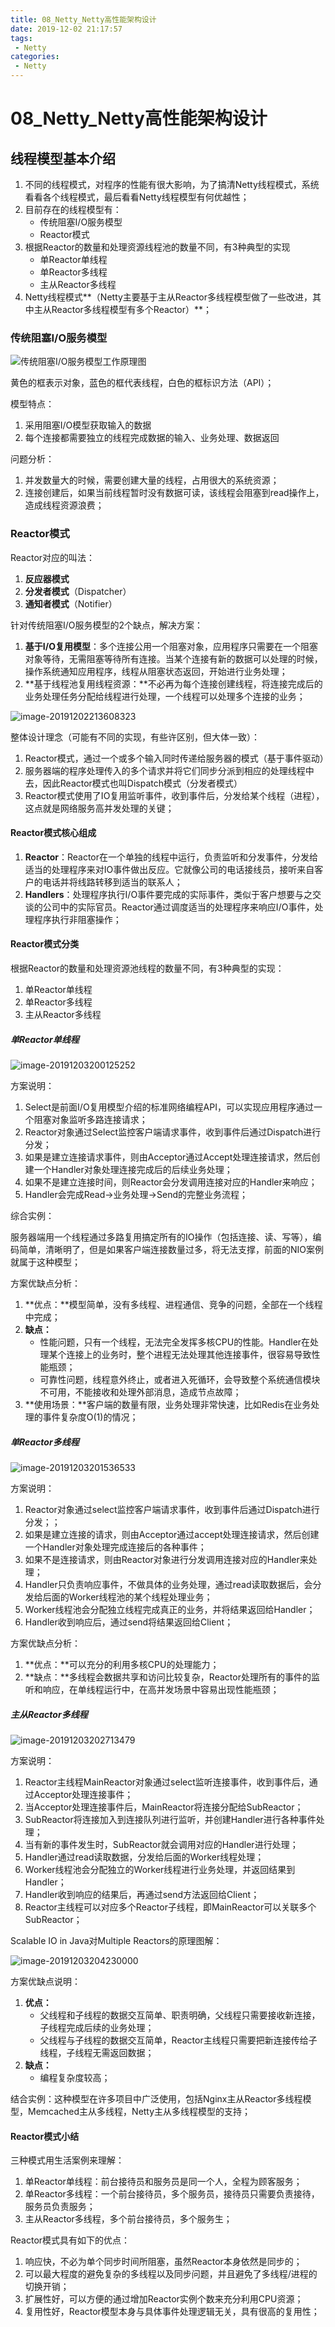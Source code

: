 ```yaml
---
title: 08_Netty_Netty高性能架构设计
date: 2019-12-02 21:17:57
tags: 
 - Netty
categories:
 - Netty
---
```


# 08_Netty_Netty高性能架构设计

## 线程模型基本介绍

1. 不同的线程模式，对程序的性能有很大影响，为了搞清Netty线程模式，系统看看各个线程模式，最后看看Netty线程模型有何优越性；
2. 目前存在的线程模型有：
   - 传统阻塞I/O服务模型
   - Reactor模式
3. 根据Reactor的数量和处理资源线程池的数量不同，有3种典型的实现
   - 单Reactor单线程
   - 单Reactor多线程
   - 主从Reactor多线程
4. Netty线程模式**（Netty主要基于主从Reactor多线程模型做了一些改进，其中主从Reactor多线程模型有多个Reactor）**；



### 传统阻塞I/O服务模型

![传统阻塞I/O服务模型工作原理图](08_Netty_Netty%E9%AB%98%E6%80%A7%E8%83%BD%E6%9E%B6%E6%9E%84%E8%AE%BE%E8%AE%A1/image-20191202212251818.png)

黄色的框表示对象，蓝色的框代表线程，白色的框标识方法（API）；

模型特点：

1. 采用阻塞I/O模型获取输入的数据
2. 每个连接都需要独立的线程完成数据的输入、业务处理、数据返回

问题分析：

1. 并发数量大的时候，需要创建大量的线程，占用很大的系统资源；
2. 连接创建后，如果当前线程暂时没有数据可读，该线程会阻塞到read操作上，造成线程资源浪费；



### Reactor模式

Reactor对应的叫法：

1. **反应器模式**
2. **分发者模式**（Dispatcher）
3. **通知者模式**（Notifier）

针对传统阻塞I/O服务模型的2个缺点，解决方案：

1. **基于I/O复用模型**：多个连接公用一个阻塞对象，应用程序只需要在一个阻塞对象等待，无需阻塞等待所有连接。当某个连接有新的数据可以处理的时候，操作系统通知应用程序，线程从阻塞状态返回，开始进行业务处理；
2. **基于线程池复用线程资源：**不必再为每个连接创建线程，将连接完成后的业务处理任务分配给线程进行处理，一个线程可以处理多个连接的业务；

![image-20191202213608323](08_Netty_Netty%E9%AB%98%E6%80%A7%E8%83%BD%E6%9E%B6%E6%9E%84%E8%AE%BE%E8%AE%A1/image-20191202213608323.png)

整体设计理念（可能有不同的实现，有些许区别，但大体一致）：

1. Reactor模式，通过一个或多个输入同时传递给服务器的模式（基于事件驱动）
2. 服务器端的程序处理传入的多个请求并将它们同步分派到相应的处理线程中去，因此Reactor模式也叫Dispatch模式（分发者模式）
3. Reactor模式使用了IO复用监听事件，收到事件后，分发给某个线程（进程），这点就是网络服务高并发处理的关键；



#### Reactor模式核心组成

1. **Reactor**：Reactor在一个单独的线程中运行，负责监听和分发事件，分发给适当的处理程序来对IO事件做出反应。它就像公司的电话接线员，接听来自客户的电话并将线路转移到适当的联系人；
2. **Handlers**：处理程序执行I/O事件要完成的实际事件，类似于客户想要与之交谈的公司中的实际官员。Reactor通过调度适当的处理程序来响应I/O事件，处理程序执行非阻塞操作；



#### Reactor模式分类

根据Reactor的数量和处理资源池线程的数量不同，有3种典型的实现：

1. 单Reactor单线程
2. 单Reactor多线程
3. 主从Reactor多线程



##### 单Reactor单线程

![image-20191203200125252](08_Netty_Netty%E9%AB%98%E6%80%A7%E8%83%BD%E6%9E%B6%E6%9E%84%E8%AE%BE%E8%AE%A1/image-20191203200125252.png)

方案说明：

1. Select是前面I/O复用模型介绍的标准网络编程API，可以实现应用程序通过一个阻塞对象监听多路连接请求；
2. Reactor对象通过Select监控客户端请求事件，收到事件后通过Dispatch进行分发；
3. 如果是建立连接请求事件，则由Acceptor通过Accept处理连接请求，然后创建一个Handler对象处理连接完成后的后续业务处理；
4. 如果不是建立连接时间，则Reactor会分发调用连接对应的Handler来响应；
5. Handler会完成Read->业务处理->Send的完整业务流程；

综合实例：

服务器端用一个线程通过多路复用搞定所有的IO操作（包括连接、读、写等），编码简单，清晰明了，但是如果客户端连接数量过多，将无法支撑，前面的NIO案例就属于这种模型；

方案优缺点分析：

1. **优点：**模型简单，没有多线程、进程通信、竞争的问题，全部在一个线程中完成；
2. **缺点：**
   - 性能问题，只有一个线程，无法完全发挥多核CPU的性能。Handler在处理某个连接上的业务时，整个进程无法处理其他连接事件，很容易导致性能瓶颈；
   - 可靠性问题，线程意外终止，或者进入死循环，会导致整个系统通信模块不可用，不能接收和处理外部消息，造成节点故障；
3. **使用场景：**客户端的数量有限，业务处理非常快速，比如Redis在业务处理的事件复杂度O(1)的情况；



##### 单Reactor多线程

![image-20191203201536533](08_Netty_Netty%E9%AB%98%E6%80%A7%E8%83%BD%E6%9E%B6%E6%9E%84%E8%AE%BE%E8%AE%A1/image-20191203201536533.png)

方案说明：

1. Reactor对象通过select监控客户端请求事件，收到事件后通过Dispatch进行分发；；
2. 如果是建立连接的请求，则由Acceptor通过accept处理连接请求，然后创建一个Handler对象处理完成连接后的各种事件；
3. 如果不是连接请求，则由Reactor对象进行分发调用连接对应的Handler来处理；
4. Handler只负责响应事件，不做具体的业务处理，通过read读取数据后，会分发给后面的Worker线程池的某个线程处理业务；
5. Worker线程池会分配独立线程完成真正的业务，并将结果返回给Handler；
6. Handler收到响应后，通过send将结果返回给Client；

方案优缺点分析：

1. **优点：**可以充分的利用多核CPU的处理能力；
2. **缺点：**多线程会数据共享和访问比较复杂，Reactor处理所有的事件的监听和响应，在单线程运行中，在高并发场景中容易出现性能瓶颈；



##### 主从Reactor多线程

![image-20191203202713479](08_Netty_Netty%E9%AB%98%E6%80%A7%E8%83%BD%E6%9E%B6%E6%9E%84%E8%AE%BE%E8%AE%A1/image-20191203202713479.png)

方案说明：

1. Reactor主线程MainReactor对象通过select监听连接事件，收到事件后，通过Acceptor处理连接事件；
2. 当Acceptor处理连接事件后，MainReactor将连接分配给SubReactor；
3. SubReactor将连接加入到连接队列进行监听，并创建Handler进行各种事件处理；
4. 当有新的事件发生时，SubReactor就会调用对应的Handler进行处理；
5. Handler通过read读取数据，分发给后面的Worker线程处理；
6. Worker线程池会分配独立的Worker线程进行业务处理，并返回结果到Handler；
7. Handler收到响应的结果后，再通过send方法返回给Client；
8. Reactor主线程可以对应多个Reactor子线程，即MainReactor可以关联多个SubReactor；



Scalable IO in Java对Multiple Reactors的原理图解：

![image-20191203204230000](08_Netty_Netty%E9%AB%98%E6%80%A7%E8%83%BD%E6%9E%B6%E6%9E%84%E8%AE%BE%E8%AE%A1/image-20191203204230000.png)



方案优缺点说明：

1. **优点：**
   - 父线程和子线程的数据交互简单、职责明确，父线程只需要接收新连接，子线程完成后续的业务处理；
   - 父线程与子线程的数据交互简单，Reactor主线程只需要把新连接传给子线程，子线程无需返回数据；
2. **缺点：**
   - 编程复杂度较高；

结合实例：这种模型在许多项目中广泛使用，包括Nginx主从Reactor多线程模型，Memcached主从多线程，Netty主从多线程模型的支持；



#### Reactor模式小结

三种模式用生活案例来理解：

1. 单Reactor单线程：前台接待员和服务员是同一个人，全程为顾客服务；
2. 单Reactor多线程：一个前台接待员，多个服务员，接待员只需要负责接待，服务员负责服务；
3. 主从Reactor多线程，多个前台接待员，多个服务生；



Reactor模式具有如下的优点：

1. 响应快，不必为单个同步时间所阻塞，虽然Reactor本身依然是同步的；
2. 可以最大程度的避免复杂的多线程以及同步问题，并且避免了多线程/进程的切换开销；
3. 扩展性好，可以方便的通过增加Reactor实例个数来充分利用CPU资源；
4. 复用性好，Reactor模型本身与具体事件处理逻辑无关，具有很高的复用性；













